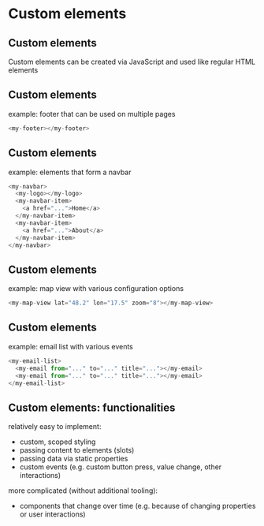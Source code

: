 # Custom elements

## Custom elements

Custom elements can be created via JavaScript and used like regular HTML elements

## Custom elements

example: footer that can be used on multiple pages

```js
<my-footer></my-footer>
```

## Custom elements

example: elements that form a navbar

```js
<my-navbar>
  <my-logo></my-logo>
  <my-navbar-item>
    <a href="...">Home</a>
  </my-navbar-item>
  <my-navbar-item>
    <a href="...">About</a>
  </my-navbar-item>
</my-navbar>
```

## Custom elements

example: map view with various configuration options

```js
<my-map-view lat="48.2" lon="17.5" zoom="8"></my-map-view>
```

## Custom elements

example: email list with various events

```js
<my-email-list>
  <my-email from="..." to="..." title="..."></my-email>
  <my-email from="..." to="..." title="..."></my-email>
</my-email-list>
```

## Custom elements: functionalities

relatively easy to implement:

- custom, scoped styling
- passing content to elements (slots)
- passing data via static properties
- custom events (e.g. custom button press, value change, other interactions)

more complicated (without additional tooling):

- components that change over time (e.g. because of changing properties or user interactions)
